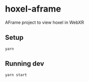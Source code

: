 # hoxel-aframe

AFrame project to view hoxel in WebXR

## Setup

```
yarn
````

## Running dev

```
yarn start
```
